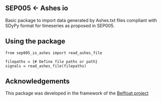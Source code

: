 SEP005 <- Ashes io
-----------------------

Basic package to import data generated by Ashes.txt files compliant with
SDyPy format for timeseries as proposed in SEP005.

Using the package
------------------

```
from sep005_io_ashes import read_ashes_file

filepaths = {# Define file paths or path}
signals = read_ashes_file(filepaths)

```
Acknowledgements
----------------
This package was developed in the framework of the
[Belfloat project](https://www.owi-lab.be/bel-float)